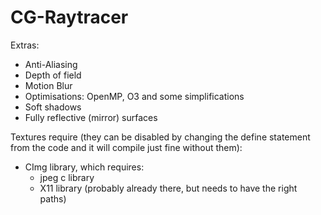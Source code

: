 # CG-Raytracer
Extras: 
 - Anti-Aliasing
 - Depth of field
 - Motion Blur 
 - Optimisations: OpenMP, O3 and some simplifications
 - Soft shadows
 - Fully reflective (mirror) surfaces 

Textures require (they can be disabled by changing the define statement from the code and it will compile just fine without them): 
  - CImg library, which requires:
  	- jpeg c library
  	- X11 library (probably already there, but needs to have the right paths)



